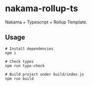 # nakama-rollup-ts
Nakama + Typescript + Rollup Template.

## Usage
```shell
# Install dependencies
npm i

# Check types
npm run type-check

# Build project under build/index.js
npm run build
```
